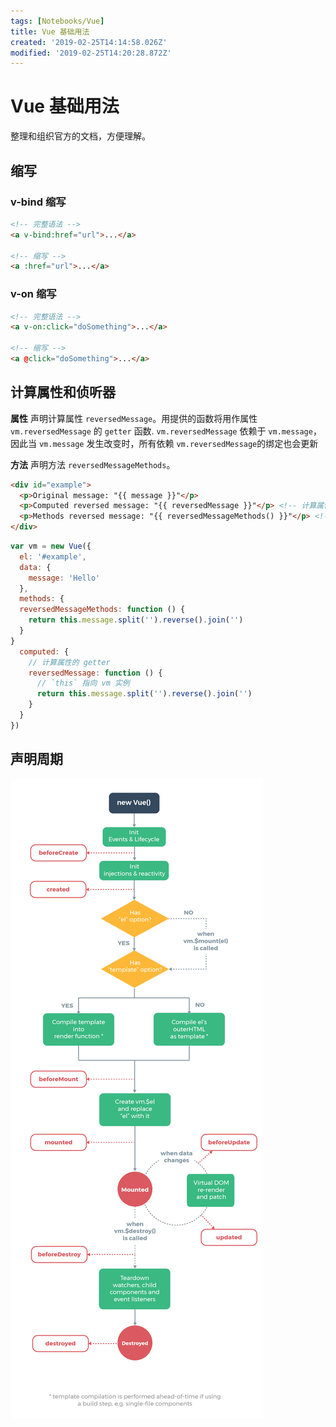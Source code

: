 ```yaml
---
tags: [Notebooks/Vue]
title: Vue 基础用法
created: '2019-02-25T14:14:58.026Z'
modified: '2019-02-25T14:20:28.872Z'
---
```


# Vue 基础用法

整理和组织官方的文档，方便理解。

## 缩写

### v-bind 缩写

```html
<!-- 完整语法 -->
<a v-bind:href="url">...</a>

<!-- 缩写 -->
<a :href="url">...</a>
```

### v-on 缩写

```html
<!-- 完整语法 -->
<a v-on:click="doSomething">...</a>

<!-- 缩写 -->
<a @click="doSomething">...</a>
```


## 计算属性和侦听器

**属性**
声明计算属性 `reversedMessage`。用提供的函数将用作属性 `vm.reversedMessage` 的 `getter` 函数.
`vm.reversedMessage` 依赖于 `vm.message`，因此当 `vm.message` 发生改变时，所有依赖 `vm.reversedMessage`的绑定也会更新

**方法**
声明方法 `reversedMessageMethods`。

```html
<div id="example">
  <p>Original message: "{{ message }}"</p>
  <p>Computed reversed message: "{{ reversedMessage }}"</p> <!-- 计算属性 -->
  <p>Methods reversed message: "{{ reversedMessageMethods() }}"</p> <!-- 方法 -->
</div>
```

```js
var vm = new Vue({
  el: '#example',
  data: {
    message: 'Hello'
  },
  methods: {
  reversedMessageMethods: function () {
    return this.message.split('').reverse().join('')
  }
}
  computed: {
    // 计算属性的 getter
    reversedMessage: function () {
      // `this` 指向 vm 实例
      return this.message.split('').reverse().join('')
    }
  }
})
```

## 声明周期

![](media/15317260783929/15456467357165.png)
